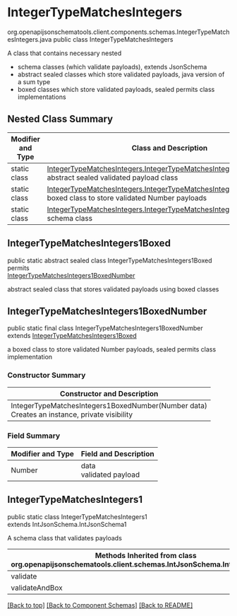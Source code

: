 # IntegerTypeMatchesIntegers
org.openapijsonschematools.client.components.schemas.IntegerTypeMatchesIntegers.java
public class IntegerTypeMatchesIntegers

A class that contains necessary nested
- schema classes (which validate payloads), extends JsonSchema
- abstract sealed classes which store validated payloads, java version of a sum type
- boxed classes which store validated payloads, sealed permits class implementations

## Nested Class Summary
| Modifier and Type | Class and Description |
| ----------------- | ---------------------- |
| static class | [IntegerTypeMatchesIntegers.IntegerTypeMatchesIntegers1Boxed](#integertypematchesintegers1boxed)<br> abstract sealed validated payload class |
| static class | [IntegerTypeMatchesIntegers.IntegerTypeMatchesIntegers1BoxedNumber](#integertypematchesintegers1boxednumber)<br> boxed class to store validated Number payloads |
| static class | [IntegerTypeMatchesIntegers.IntegerTypeMatchesIntegers1](#integertypematchesintegers1)<br> schema class |

## IntegerTypeMatchesIntegers1Boxed
public static abstract sealed class IntegerTypeMatchesIntegers1Boxed<br>
permits<br>
[IntegerTypeMatchesIntegers1BoxedNumber](#integertypematchesintegers1boxednumber)

abstract sealed class that stores validated payloads using boxed classes

## IntegerTypeMatchesIntegers1BoxedNumber
public static final class IntegerTypeMatchesIntegers1BoxedNumber<br>
extends [IntegerTypeMatchesIntegers1Boxed](#integertypematchesintegers1boxed)

a boxed class to store validated Number payloads, sealed permits class implementation

### Constructor Summary
| Constructor and Description |
| --------------------------- |
| IntegerTypeMatchesIntegers1BoxedNumber(Number data)<br>Creates an instance, private visibility |

### Field Summary
| Modifier and Type | Field and Description |
| ----------------- | ---------------------- |
| Number | data<br>validated payload |

## IntegerTypeMatchesIntegers1
public static class IntegerTypeMatchesIntegers1<br>
extends IntJsonSchema.IntJsonSchema1

A schema class that validates payloads

| Methods Inherited from class org.openapijsonschematools.client.schemas.IntJsonSchema.IntJsonSchema1 |
| ------------------------------------------------------------------ |
| validate                                                           |
| validateAndBox                                                     |

[[Back to top]](#top) [[Back to Component Schemas]](../../../README.md#Component-Schemas) [[Back to README]](../../../README.md)
